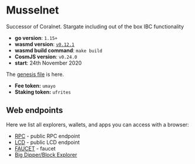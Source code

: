 # Musselnet

Successor of Coralnet. Stargate including out of the box IBC functionality

- **go version**: `1.15+`
- **wasmd version**: [`v0.12.1`](https://github.com/CosmWasm/wasmd/releases/tag/v0.12.1)
- **wasmd build command**: `make build`
- **CosmJS version**: `v0.24.0`
- **start**: 24th November 2020

The [genesis file](./config/genesis.json) is here.

- **Fee token:** `umayo`
- **Staking token:** `ufrites`
## Web endpoints

Here we list all explorers, wallets, and apps you can access with a browser:

* [RPC](https://rpc.musselnet.cosmwasm.com) - public RPC endpoint
* [LCD](https://lcd.musselnet.cosmwasm.com) - public LCD endpoint
* [FAUCET](https://faucet.musselnet.cosmwasm.com) - faucet
* [Big Dipper/Block Explorer](https://bigdipper.musselnet.cosmwasm.com)
